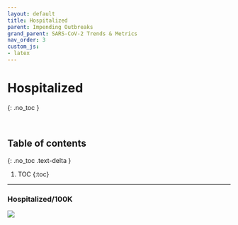 ```yaml
---
layout: default
title: Hospitalized
parent: Impending Outbreaks
grand_parent: SARS-CoV-2 Trends & Metrics
nav_order: 3
custom_js:
- latex
---
```


# Hospitalized
{: .no_toc }

<br>

## Table of contents
{: .no_toc .text-delta }

1. TOC
{:toc}

---

### Hospitalized/100K

<div>
  <div class='tableauPlaceholder' id='viz1606388307733' style='position: relative'>
    <noscript><a href='#'><img alt=' ' src='https://public.tableau.com/static/images/pe/percentagesHRD_twb/percentagesHRD_twb/1_rss.png' style='border: none' /></a></noscript>
    <object class='tableauViz'  style='display:none;'>
      <param name='host_url' value='https://public.tableau.com/' />
      <param name='embed_code_version' value='3' /> <param name='site_root' value='' />
      <param name='name' value='percentagesHRD_twb/percentagesHRD_twb' />
      <param name='tabs' value='no' /><param name='toolbar' value='yes' />
      <param name='static_image' value='https://public.tableau.com/static/images/pe/percentagesHRD_twb/percentagesHRD_twb/1.png' />
      <param name='animate_transition' value='yes' />
      <param name='display_static_image' value='yes' /><param name='display_spinner' value='yes' />
      <param name='display_overlay' value='yes' /><param name='display_count' value='yes' /><param name='language' value='en-GB' />
    </object>
  </div>
  <script type='text/javascript'>
      var divElement = document.getElementById('viz1606388307733');
      var vizElement = divElement.getElementsByTagName('object')[0];
      vizElement.style.width='500px';vizElement.style.height='1477px';
      var scriptElement = document.createElement('script');
      scriptElement.src = 'https://public.tableau.com/javascripts/api/viz_v1.js';
      vizElement.parentNode.insertBefore(scriptElement, vizElement);
  </script>
</div>
